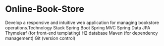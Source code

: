 # Online-Book-Store
Develop a responsive and intuitive web application for managing bookstore operations.Technology Stack Spring Boot Spring MVC Spring Data JPA Thymeleaf (for front-end templating) H2 database Maven (for dependency management) Git (version control)

